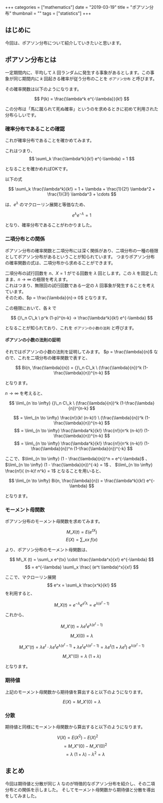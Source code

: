 +++
categories = ["mathematics"]
date = "2019-03-19"
title = "ポアソン分布"
thumbnail = ""
tags = ["statistics"]
+++

## はじめに

今回は、ポアソン分布について紹介していきたいと思います。


## ポアソン分布とは

一定期間内に、平均して $\lambda$ 回ランダムに発生する事象があるとします。この事象が同じ期間内に $k$ 回起きる確率が従う分布のことを `ポアソン分布` と呼びます。

その確率関数は以下のようになります。

$$
P(k) = \frac{\lambda^k e^{-\lambda}}{k!}
$$

この分布は「馬に蹴られて死ぬ確率」というのを求めるときに初めて利用された分布らしいです。

### 確率分布であることの確認

これが確率分布であることを確かめてみます。

これはつまり、
$$
\sum\_k \frac{\lambda^k}{k!} e^{-\lambda} = 1 
$$

となることを確かめればOKです。

以下の式

$$
\sum\_k \frac{\lambda^k}{k!} = 1 + \lambda + \frac{1}{2!} \lambda^2 + \frac{1}{3!} \lambda^3 + \cdots
$$ 

は、$e^{\lambda}$ のマクローリン展開と等価なため、

$$
e^{\lambda} e^{-\lambda} = 1 
$$

となり、確率分布であることがわかりました。

### 二項分布との関係

ポアソン分布の確率関数と二項分布には深く関係があり、二項分布の一種の極限としてポアソン分布があるということが知られています。
つまりポアソン分布の確率関数の式は、二項分布から求めることができます。

二項分布の試行回数を $n$、$X = 1$ がでる回数を $\lambda$ 回とします。この $\lambda$ を固定したまま、$n → \infty$ の極限を考えます。\
これはつまり、無限回の試行回数である一定の $\lambda$ 回事象が発生することを考えています。\
そのため、$p = \frac{\lambda}{n}→ 0$ となります。

この極限において、各 $k$ で

$$
{}\_n C\_k \ p^k (1-p)^{n-k} → \frac{\lambda^k}{k!} e^{-\lambda}
$$

となることが知られており、これを `ポアソンの小数の法則` と呼びます。

#### ポアソンの小数の法則の証明

それではポアソンの小数の法則を証明してみます。
$p = \frac{\lambda}{n}$ なので、これを二項分布の確率関数で表すと、

$$
Bi(n, \frac{\lambda}{n}) = {}\_n C\_k \ (\frac{\lambda}{n})^k (1-\frac{\lambda}{n})^{n-k}
$$

となります。

$n \to \infty$ を考えると、

$$
\lim\_{n \to \infty} {}\_n C\_k \ (\frac{\lambda}{n})^k (1-\frac{\lambda}{n})^{n-k}
$$

$$
 = \lim\_{n \to \infty} \frac{n!}{k! (n-k)!} \ (\frac{\lambda}{n})^k (1-\frac{\lambda}{n})^{n-k}
$$
$$
 = \lim\_{n \to \infty} \frac{\lambda^k}{k!} \frac{n!}{n^k (n-k)!} (1-\frac{\lambda}{n})^{n-k}
$$
$$
 = \lim\_{n \to \infty} \frac{\lambda^k}{k!} \frac{n!}{n^k (n-k)!} (1-\frac{\lambda}{n})^n (1-\frac{\lambda}{n})^{-k} 
$$

ここで、$\lim\_{n \to \infty} (1 - \frac{\lambda}{n})^n = e^{-\lambda}$ 、 $\lim\_{n \to \infty} (1 - \frac{\lambda}{n})^{-k} = 1$ 、 $\lim\_{n \to \infty} \frac{n!}{ (n-k)! n^k} = 1$ となることを用いると、

$$
\lim\_{n \to \infty} Bi(n, \frac{\lambda}{n}) = \frac{\lambda^k}{k!} e^{-\lambda}
$$

となります。

### モーメント母関数

ポアソン分布のモーメント母関数を求めてみます。

$$
M\_X (t) = E(e^{tX})
$$
$$
E(X) = \sum\_x x\ f(x)
$$

より、ポアソン分布のモーメント母関数は、

$$
M\_X (t) = \sum\_x e^{tx} \cdot \frac{\lambda^x}{x!} e^{-\lambda}
$$
$$
 = e^{-\lambda} \sum\_x \frac{ (e^t \lambda)^x}{x!}
$$

ここで、マクローリン展開
$$
e^x = \sum\_k \frac{x^k}{k!} 
$$
を利用すると、

$$
M\_X (t) = e^{-\lambda} e^{e^t \lambda} = e^{ \lambda(e^t - 1)}
$$

これから、

$$
M\_X' (t) = \lambda e^t e^{ \lambda(e^t - 1)}
$$

$$
M\_X (0) = \lambda
$$

$$
M\_X'' (t) = \lambda e^t \cdot \lambda e^t e^{ \lambda(e^t - 1)} + \lambda e^t e^{ \lambda(e^t - 1)} = \lambda e^t (1 + \lambda e^t) \ e^{\lambda (e^t - 1)}
$$

$$
M\_X'' (0) = \lambda \ (1 + \lambda) 
$$

となります。

### 期待値

上記のモーメント母関数から期待値を算出すると以下のようになります。

$$
E(X) = M\_X' (0) = \lambda
$$

### 分散

期待値と同様にモーメント母関数から算出すると以下のようになります。

$$
V(X) = E(X^2) - E(X) ^2 \ \ \ \ \ \ \ 
$$
$$
\ \ \ \ \  = M\_X'' (0) - M\_X' (0) ^2
$$
$$
 \ \ \ \ \  = \lambda\ (1 + \lambda) - \lambda^2 = \lambda
$$

## まとめ

今回は期待値と分散が同じ $\lambda$ なのが特徴的なポアソン分布を紹介し、その二項分布との関係を示しました。
そしてモーメント母関数から期待値と分散を導出をしてみました。

